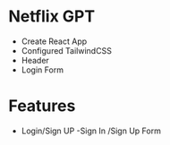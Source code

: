 # Netflix GPT

- Create React App
- Configured TailwindCSS
- Header
- Login Form

# Features

- Login/Sign UP
  -Sign In /Sign Up Form
